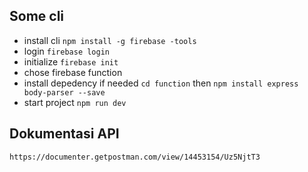 ## Some cli

- install cli `npm install -g firebase -tools`
- login `firebase login`
- initialize `firebase init`
- chose firebase function
- install depedency if needed `cd function` then `npm install express body-parser --save`
- start project `npm run dev`

## Dokumentasi API
```https://documenter.getpostman.com/view/14453154/Uz5NjtT3```